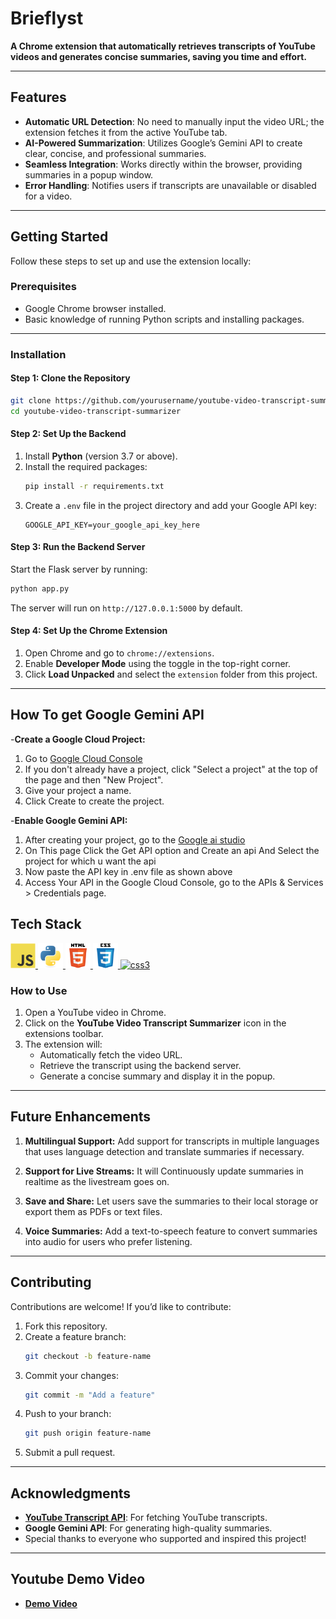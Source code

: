 
# **Brieflyst**  

**A Chrome extension that automatically retrieves transcripts of YouTube videos and generates concise summaries, saving you time and effort.**  

---

## **Features**
- **Automatic URL Detection**: No need to manually input the video URL; the extension fetches it from the active YouTube tab.
- **AI-Powered Summarization**: Utilizes Google’s Gemini API to create clear, concise, and professional summaries.
- **Seamless Integration**: Works directly within the browser, providing summaries in a popup window.
- **Error Handling**: Notifies users if transcripts are unavailable or disabled for a video.

---

## **Getting Started**
Follow these steps to set up and use the extension locally:

### **Prerequisites**
- Google Chrome browser installed.
- Basic knowledge of running Python scripts and installing packages.

---

### **Installation**
#### **Step 1: Clone the Repository**
```bash
git clone https://github.com/yourusername/youtube-video-transcript-summarizer.git
cd youtube-video-transcript-summarizer
```

#### **Step 2: Set Up the Backend**
1. Install **Python** (version 3.7 or above).
2. Install the required packages:
   ```bash
   pip install -r requirements.txt
   ```
3. Create a `.env` file in the project directory and add your Google API key:
   ```
   GOOGLE_API_KEY=your_google_api_key_here
   ```

#### **Step 3: Run the Backend Server**
Start the Flask server by running:
```bash
python app.py
```
The server will run on `http://127.0.0.1:5000` by default.

#### **Step 4: Set Up the Chrome Extension**
1. Open Chrome and go to `chrome://extensions`.
2. Enable **Developer Mode** using the toggle in the top-right corner.
3. Click **Load Unpacked** and select the `extension` folder from this project.

---

## **How To get Google Gemini API**

-**Create a Google Cloud Project:**

1. Go to <a href="https://console.cloud.google.com/" > Google Cloud Console </a> 
2. If you don't already have a project, click "Select a project" at the top of the page and then "New Project".
3. Give your project a name.
4. Click Create to create the project.

-**Enable Google Gemini API:**
1. After creating your project, go to the <a href="https://aistudio.google.com/" > Google ai studio </a>
2. On This page Click the Get API option and Create an api And Select the project for which u want the api
3. Now paste the API key in .env file as shown above
4. Access Your API in the Google Cloud Console, go to the APIs & Services > Credentials page.

## **Tech Stack**
<a href="https://developer.mozilla.org/en-US/docs/Web/JavaScript" target="_blank" rel="noreferrer"> <img src="https://raw.githubusercontent.com/devicons/devicon/master/icons/javascript/javascript-original.svg" alt="javascript" width="40" height="40"/> </a> 
<a href="https://www.python.org" target="_blank" rel="noreferrer"> <img src="https://raw.githubusercontent.com/devicons/devicon/master/icons/python/python-original.svg" alt="python" width="40" height="40"/> </a>
<a href="https://www.w3.org/html/" target="_blank" rel="noreferrer"> <img src="https://raw.githubusercontent.com/devicons/devicon/master/icons/html5/html5-original-wordmark.svg" alt="html5" width="40" height="40"/> </a><a href="https://www.w3schools.com/css/" target="_blank" rel="noreferrer"> <img src="https://raw.githubusercontent.com/devicons/devicon/master/icons/css3/css3-original-wordmark.svg" alt="css3" width="40" height="40"/> </a> 
<a href="https://flask.palletsprojects.com/en/stable/" target="_blank" rel="noreferrer"> <img src="https://encrypted-tbn0.gstatic.com/images?q=tbn:ANd9GcTmD38KsMgEwahtWc_Nfs5ZVktP9dBc36MUZA&s" alt="css3" width="40" height="40"/> </a>  

### **How to Use**
1. Open a YouTube video in Chrome.
2. Click on the **YouTube Video Transcript Summarizer** icon in the extensions toolbar.
3. The extension will:
   - Automatically fetch the video URL.
   - Retrieve the transcript using the backend server.
   - Generate a concise summary and display it in the popup.

---


## **Future Enhancements**
1.  **Multilingual Support:**
Add support for transcripts in multiple languages that uses language detection and translate summaries if necessary.

2. **Support for Live Streams:**
It will Continuously update summaries in realtime as the livestream goes on.

3. **Save and Share:**
Let users save the summaries to their local storage or export them as PDFs or text files. 

4. **Voice Summaries:**
Add a text-to-speech feature to convert summaries into audio for users who prefer listening.
---

## **Contributing**
Contributions are welcome! If you’d like to contribute:
1. Fork this repository.
2. Create a feature branch:
   ```bash
   git checkout -b feature-name
   ```
3. Commit your changes:
   ```bash
   git commit -m "Add a feature"
   ```
4. Push to your branch:
   ```bash
   git push origin feature-name
   ```
5. Submit a pull request.

---



## **Acknowledgments**
- **[YouTube Transcript API](https://pypi.org/project/youtube-transcript-api/)**: For fetching YouTube transcripts.
- **Google Gemini API**: For generating high-quality summaries.
- Special thanks to everyone who supported and inspired this project!

---

## **Youtube Demo Video**
- **[Demo Video](https://www.youtube.com/watch?v=7ivtE145YgA&t=17s/)**
